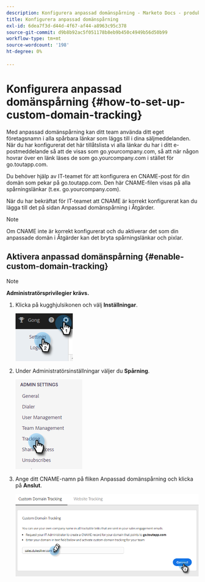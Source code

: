 ```yaml
---
description: Konfigurera anpassad domänspårning - Marketo Docs - produktdokumentation
title: Konfigurera anpassad domänspårning
exl-id: 6dea7f3d-d44d-4f67-af44-a8963c95c378
source-git-commit: d9b8b92ac5f051178b8eb9b450c4949b56d50b99
workflow-type: tm+mt
source-wordcount: '198'
ht-degree: 0%

---
```


# Konfigurera anpassad domänspårning {#how-to-set-up-custom-domain-tracking}

Med anpassad domänspårning kan ditt team använda ditt eget företagsnamn i alla spårbara länkar som läggs till i dina säljmeddelanden. När du har konfigurerat det här tillåtslista vi alla länkar du har i ditt e-postmeddelande så att de visas som go.yourcompany.com, så att när någon hovrar över en länk läses de som go.yourcompany.com i stället för go.toutapp.com.

Du behöver hjälp av IT-teamet för att konfigurera en CNAME-post för din domän som pekar på go.toutapp.com. Den här CNAME-filen visas på alla spårningslänkar (t.ex. go.yourcompany.com).

När du har bekräftat för IT-teamet att CNAME är korrekt konfigurerat kan du lägga till det på sidan Anpassad domänspårning i Åtgärder.

>[!NOTE]
>
>Om CNAME inte är korrekt konfigurerat och du aktiverar det som din anpassade domän i Åtgärder kan det bryta spårningslänkar och pixlar.

## Aktivera anpassad domänspårning {#enable-custom-domain-tracking}

>[!NOTE]
>
>**Administratörsprivilegier krävs.**

1. Klicka på kugghjulsikonen och välj **Inställningar**.

   ![](assets/how-to-set-up-custom-domain-tracking-1.png)

1. Under Administratörsinställningar väljer du **Spårning**.

   ![](assets/how-to-set-up-custom-domain-tracking-2.png)

1. Ange ditt CNAME-namn på fliken Anpassad domänspårning och klicka på **Anslut**.

   ![](assets/how-to-set-up-custom-domain-tracking-3.png)
